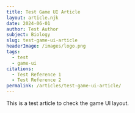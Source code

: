 ```yaml
---
title: Test Game UI Article
layout: article.njk
date: 2024-06-01
author: Test Author
subject: Biology
slug: test-game-ui-article
headerImage: /images/logo.png
tags:
  - test
  - game-ui
citations:
  - Test Reference 1
  - Test Reference 2
permalink: /articles/test-game-ui-article/
---
```

<p>This is a test article to check the game UI layout.</p>